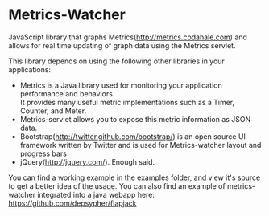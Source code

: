 Metrics-Watcher
===============
JavaScript library that graphs Metrics(http://metrics.codahale.com) and allows for 
real time updating of graph data using the Metrics servlet.

This library depends on using the following other libraries in your applications:
- Metrics is a Java library used for monitoring your application performance and behaviors.  
	It provides many useful metric implementations such as a Timer, Counter, and Meter.
- Metrics-servlet allows you to expose this metric information as JSON data.
- Bootstrap(http://twitter.github.com/bootstrap/) is an open source UI framework written by Twitter and is used for Metrics-watcher layout and progress bars
- jQuery(http://jquery.com/).  Enough said.

You can find a working example in the examples folder, and view it's source to get a better idea of the usage.
You can also find an example of metrics-watcher integrated into a java webapp here: https://github.com/depsypher/flapjack